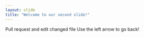 ```yaml
---
layout: slide
title: "Welcome to our second slide!"
---
```

Pull request and edit changed file
Use the left arrow to go back!
